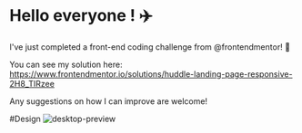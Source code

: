 # Hello everyone ! ✈️

I've just completed a front-end coding challenge from @frontendmentor! 🎉

You can see my solution here: https://www.frontendmentor.io/solutions/huddle-landing-page-responsive-2H8_TIRzee

Any suggestions on how I can improve are welcome!

#Design
![desktop-preview](https://github.com/pouripz/Huddle-landing-page-with-alternating-feature-block/assets/134682861/004e9a3c-06c8-4190-8e59-05cde260ada5)
